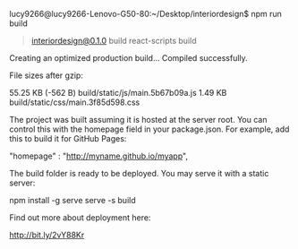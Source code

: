 lucy9266@lucy9266-Lenovo-G50-80:~/Desktop/interiordesign$ npm run build
> interiordesign@0.1.0 build
> react-scripts build

Creating an optimized production build...
Compiled successfully.

File sizes after gzip:

  55.25 KB (-562 B)  build/static/js/main.5b67b09a.js
  1.49 KB            build/static/css/main.3f85d598.css

The project was built assuming it is hosted at the server root.
You can control this with the homepage field in your package.json.
For example, add this to build it for GitHub Pages:

  "homepage" : "http://myname.github.io/myapp",

The build folder is ready to be deployed.
You may serve it with a static server:

  npm install -g serve
  serve -s build

Find out more about deployment here:

  http://bit.ly/2vY88Kr
